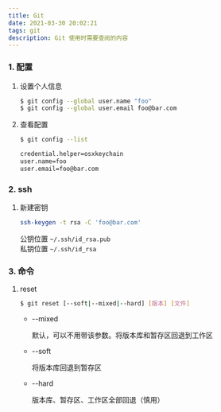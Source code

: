 ```yaml
---
title: Git
date: 2021-03-30 20:02:21
tags: git
description: Git 使用时需要查阅的内容
---
```


### 1. 配置

1. 设置个人信息

    ``` bash
    $ git config --global user.name "foo"
    $ git config --global user.email foo@bar.com
    ```

1. 查看配置

    ``` bash
    $ git config --list
    
    credential.helper=osxkeychain
    user.name=foo
    user.email=foo@bar.com
    ```

### 2. ssh

1. 新建密钥

    ``` bash
    ssh-keygen -t rsa -C 'foo@bar.com'
    ```

    公钥位置 `~/.ssh/id_rsa.pub`  
    私钥位置 `~/.ssh/id_rsa`  

### 3. 命令

1. reset

    ``` bash
    $ git reset [--soft|--mixed|--hard] [版本] [文件]
    ```

    - --mixed

        默认，可以不用带该参数。将版本库和暂存区回退到工作区

    - --soft

        将版本库回退到暂存区

    - --hard

        版本库、暂存区、工作区全部回退（慎用）
